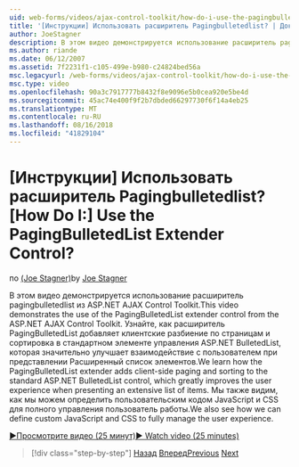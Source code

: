 ```yaml
---
uid: web-forms/videos/ajax-control-toolkit/how-do-i-use-the-pagingbulletedlist-extender-control
title: '[Инструкции] Использовать расширитель Pagingbulletedlist? | Документы Майкрософт'
author: JoeStagner
description: В этом видео демонстрируется использование расширитель pagingbulletedlist из ASP.NET AJAX Control Toolkit. Мы изучаем, как расширенны PagingBulletedList...
ms.author: riande
ms.date: 06/12/2007
ms.assetid: 7f2231f1-c105-499e-b980-c24824bed56a
msc.legacyurl: /web-forms/videos/ajax-control-toolkit/how-do-i-use-the-pagingbulletedlist-extender-control
msc.type: video
ms.openlocfilehash: 90a3c7917777b8432f8e9096e5b0cea920e5be4d
ms.sourcegitcommit: 45ac74e400f9f2b7dbded66297730f6f14a4eb25
ms.translationtype: MT
ms.contentlocale: ru-RU
ms.lasthandoff: 08/16/2018
ms.locfileid: "41829104"
---
```

<a name="how-do-i-use-the-pagingbulletedlist-extender-control"></a><span data-ttu-id="7e0a3-105">[Инструкции] Использовать расширитель Pagingbulletedlist?</span><span class="sxs-lookup"><span data-stu-id="7e0a3-105">[How Do I:] Use the PagingBulletedList Extender Control?</span></span>
====================
<span data-ttu-id="7e0a3-106">по [(Joe Stagner)](https://github.com/JoeStagner)</span><span class="sxs-lookup"><span data-stu-id="7e0a3-106">by [Joe Stagner](https://github.com/JoeStagner)</span></span>

<span data-ttu-id="7e0a3-107">В этом видео демонстрируется использование расширитель pagingbulletedlist из ASP.NET AJAX Control Toolkit.</span><span class="sxs-lookup"><span data-stu-id="7e0a3-107">This video demonstrates the use of the PagingBulletedList extender control from the ASP.NET AJAX Control Toolkit.</span></span> <span data-ttu-id="7e0a3-108">Узнайте, как расширитель PagingBulletedList добавляет клиентские разбиение по страницам и сортировка в стандартном элементе управления ASP.NET BulletedList, которая значительно улучшает взаимодействие с пользователем при представлении Расширенный список элементов.</span><span class="sxs-lookup"><span data-stu-id="7e0a3-108">We learn how the PagingBulletedList extender adds client-side paging and sorting to the standard ASP.NET BulletedList control, which greatly improves the user experience when presenting an extensive list of items.</span></span> <span data-ttu-id="7e0a3-109">Мы также видим, как мы можем определить пользовательским кодом JavaScript и CSS для полного управления пользователь работы.</span><span class="sxs-lookup"><span data-stu-id="7e0a3-109">We also see how we can define custom JavaScript and CSS to fully manage the user experience.</span></span>

[<span data-ttu-id="7e0a3-110">&#9654;Просмотрите видео (25 минут)</span><span class="sxs-lookup"><span data-stu-id="7e0a3-110">&#9654; Watch video (25 minutes)</span></span>](https://channel9.msdn.com/Blogs/ASP-NET-Site-Videos/how-do-i-use-the-pagingbulletedlist-extender-control)

> [!div class="step-by-step"]
> <span data-ttu-id="7e0a3-111">[Назад](how-do-i-use-the-aspnet-ajax-listsearch-extender.md)
> [Вперед](how-do-i-use-the-numericupdown-extender-control.md)</span><span class="sxs-lookup"><span data-stu-id="7e0a3-111">[Previous](how-do-i-use-the-aspnet-ajax-listsearch-extender.md)
[Next](how-do-i-use-the-numericupdown-extender-control.md)</span></span>
